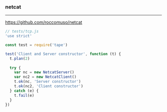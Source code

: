 ### netcat
---
https://github.com/roccomuso/netcat

```js
// tests/tcp.js
'use strict'

const test = require('tape')

test('Client and Server constructor', function (t) {
  t.plan(2)
  
  try {
    var nc = new NetcatServer()
    var nc2 = new NetcatClient()
    t.ok(nc, 'Server constructor')
    t.ok(nc2, 'Client constructor')
  } catch (e) {
    t.fail(e)
  }
})



```

```
```

```
```


